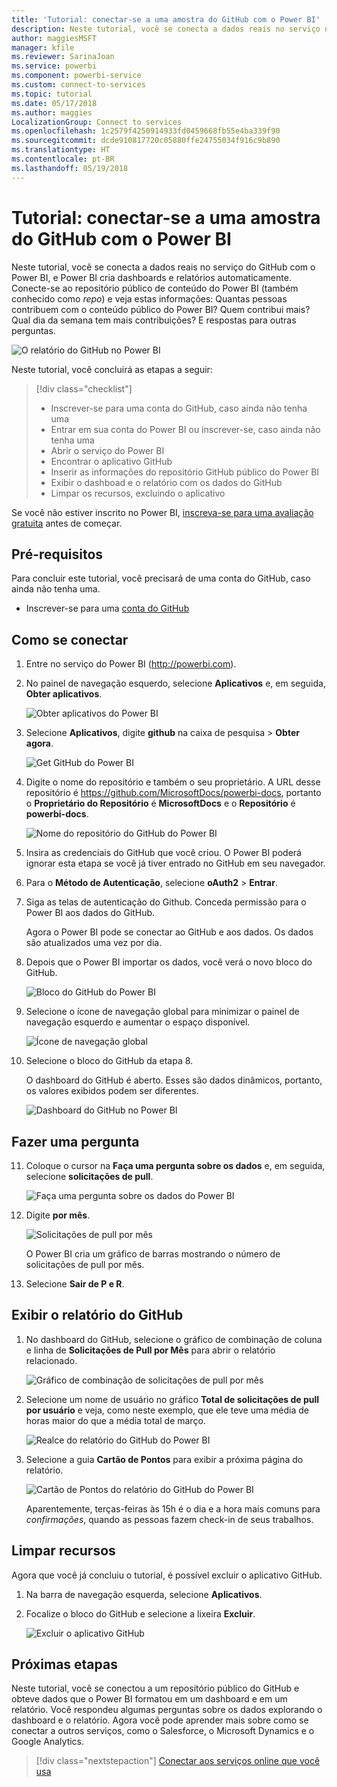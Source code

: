 ```yaml
---
title: 'Tutorial: conectar-se a uma amostra do GitHub com o Power BI'
description: Neste tutorial, você se conecta a dados reais no serviço do GitHub com o Power BI, e Power BI cria dashboards e relatórios automaticamente.
author: maggiesMSFT
manager: kfile
ms.reviewer: SarinaJoan
ms.service: powerbi
ms.component: powerbi-service
ms.custom: connect-to-services
ms.topic: tutorial
ms.date: 05/17/2018
ms.author: maggies
LocalizationGroup: Connect to services
ms.openlocfilehash: 1c2579f4250914933fd0459668fb55e4ba339f90
ms.sourcegitcommit: dcde910817720c05880ffe24755034f916c9b890
ms.translationtype: HT
ms.contentlocale: pt-BR
ms.lasthandoff: 05/19/2018
---
```

# <a name="tutorial-connect-to-a-github-sample-with-power-bi"></a>Tutorial: conectar-se a uma amostra do GitHub com o Power BI
Neste tutorial, você se conecta a dados reais no serviço do GitHub com o Power BI, e Power BI cria dashboards e relatórios automaticamente. Conecte-se ao repositório público de conteúdo do Power BI (também conhecido como *repo*) e veja estas informações: Quantas pessoas contribuem com o conteúdo público do Power BI? Quem contribui mais? Qual dia da semana tem mais contribuições? E respostas para outras perguntas. 

![O relatório do GitHub no Power BI](media/service-tutorial-connect-to-github/power-bi-github-app-tutorial-punch-card.png)

Neste tutorial, você concluirá as etapas a seguir:

> [!div class="checklist"]
> * Inscrever-se para uma conta do GitHub, caso ainda não tenha uma 
> * Entrar em sua conta do Power BI ou inscrever-se, caso ainda não tenha uma
> * Abrir o serviço do Power BI
> * Encontrar o aplicativo GitHub
> * Inserir as informações do repositório GitHub público do Power BI
> * Exibir o dashboad e o relatório com os dados do GitHub
> * Limpar os recursos, excluindo o aplicativo

Se você não estiver inscrito no Power BI, [inscreva-se para uma avaliação gratuita](https://app.powerbi.com/signupredirect?pbi_source=web) antes de começar.

## <a name="prerequisites"></a>Pré-requisitos

Para concluir este tutorial, você precisará de uma conta do GitHub, caso ainda não tenha uma. 

- Inscrever-se para uma [conta do GitHub](https://docs.microsoft.com/contribute/get-started-setup-github)


## <a name="how-to-connect"></a>Como se conectar
1. Entre no serviço do Power BI (http://powerbi.com). 
2. No painel de navegação esquerdo, selecione **Aplicativos** e, em seguida, **Obter aplicativos**.
   
   ![Obter aplicativos do Power BI](media/service-tutorial-connect-to-github/power-bi-github-app-tutorial.png) 

3. Selecione **Aplicativos**, digite **github** na caixa de pesquisa > **Obter agora**.
   
   ![Get GitHub do Power BI](media/service-tutorial-connect-to-github/power-bi-github-app-tutorial-get-it-now.png) 

4. Digite o nome do repositório e também o seu proprietário. A URL desse repositório é https://github.com/MicrosoftDocs/powerbi-docs, portanto o **Proprietário do Repositório** é **MicrosoftDocs** e o **Repositório** é **powerbi-docs**. 
   
    ![Nome do repositório do GitHub do Power BI](media/service-tutorial-connect-to-github/power-bi-github-app-tutorial-repo-name.png)

5. Insira as credenciais do GitHub que você criou. O Power BI poderá ignorar esta etapa se você já tiver entrado no GitHub em seu navegador. 

6. Para o **Método de Autenticação**, selecione **oAuth2** \> **Entrar**.

7. Siga as telas de autenticação do Github. Conceda permissão para o Power BI aos dados do GitHub.
   
   Agora o Power BI pode se conectar ao GitHub e aos dados.  Os dados são atualizados uma vez por dia.

8. Depois que o Power BI importar os dados, você verá o novo bloco do GitHub. 
 
   ![Bloco do GitHub do Power BI](media/service-tutorial-connect-to-github/power-bi-github-app-tutorial-tile.png) 

8. Selecione o ícone de navegação global para minimizar o painel de navegação esquerdo e aumentar o espaço disponível.

    ![Ícone de navegação global](media/service-tutorial-connect-to-github/power-bi-global-navigation-icon.png)

10. Selecione o bloco do GitHub da etapa 8. 
    
    O dashboard do GitHub é aberto. Esses são dados dinâmicos, portanto, os valores exibidos podem ser diferentes.

    ![Dashboard do GitHub no Power BI](media/service-tutorial-connect-to-github/power-bi-github-app-tutorial-dashboard.png)

    

## <a name="ask-a-question"></a>Fazer uma pergunta

11. Coloque o cursor na **Faça uma pergunta sobre os dados** e, em seguida, selecione **solicitações de pull**. 

    ![Faça uma pergunta sobre os dados do Power BI](media/service-tutorial-connect-to-github/power-bi-github-app-tutorial-ask-question.png)

12. Digite **por mês**.
 
    ![Solicitações de pull por mês](media/service-tutorial-connect-to-github/power-bi-github-app-tutorial-ask-question-by-month.png)

     O Power BI cria um gráfico de barras mostrando o número de solicitações de pull por mês.

13. Selecione **Sair de P e R**.

## <a name="view-the-github-report"></a>Exibir o relatório do GitHub 

1. No dashboard do GitHub, selecione o gráfico de combinação de coluna e linha de **Solicitações de Pull por Mês** para abrir o relatório relacionado.

    ![Gráfico de combinação de solicitações de pull por mês](media/service-tutorial-connect-to-github/power-bi-github-app-tutorial-pull-requests-combo-chart.png)

2. Selecione um nome de usuário no gráfico **Total de solicitações de pull por usuário** e veja, como neste exemplo, que ele teve uma média de horas maior do que a média total de março.

    ![Realce do relatório do GitHub do Power BI](media/service-tutorial-connect-to-github/power-bi-github-app-tutorial-report-highlight.png)

3. Selecione a guia **Cartão de Pontos** para exibir a próxima página do relatório. 
 
    ![Cartão de Pontos do relatório do GitHub do Power BI](media/service-tutorial-connect-to-github/power-bi-github-app-tutorial-tues-3pm.png)

    Aparentemente, terças-feiras às 15h é o dia e a hora mais comuns para *confirmações*, quando as pessoas fazem check-in de seus trabalhos.

## <a name="clean-up-resources"></a>Limpar recursos

Agora que você já concluiu o tutorial, é possível excluir o aplicativo GitHub. 

1. Na barra de navegação esquerda, selecione **Aplicativos**.
2. Focalize o bloco do GitHub e selecione a lixeira **Excluir**.

    ![Excluir o aplicativo GitHub](media/service-tutorial-connect-to-github/power-bi-github-app-tutorial-delete.png)

## <a name="next-steps"></a>Próximas etapas

Neste tutorial, você se conectou a um repositório público do GitHub e obteve dados que o Power BI formatou em um dashboard e em um relatório. Você respondeu algumas perguntas sobre os dados explorando o dashboard e o relatório. Agora você pode aprender mais sobre como se conectar a outros serviços, como o Salesforce, o Microsoft Dynamics e o Google Analytics. 
 
> [!div class="nextstepaction"]
> [Conectar aos serviços online que você usa](./service-connect-to-services.md)


